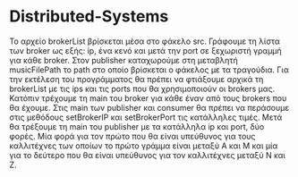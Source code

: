 # Distributed-Systems

Το αρχείο brokerList βρίσκεται μέσα στο φάκελο src. Γράφουμε τη λίστα των
broker ως εξής: ip, ένα κενό και μετά την port σε ξεχωριστή γραμμή για κάθε broker.
Στον publisher καταχωρούμε στη μεταβλητή musicFilePath το path στο οποίο βρίσκεται ο
φάκελος με τα τραγούδια.
Για την εκτέλεση του  προγράμματος θα πρέπει να φτιάξουμε αρχικά τη
brokerList με τις ips και τις ports που θα χρησιμοποιούν οι brokers μας. Κατόπιν τρέχουμε
τη main του broker για κάθε έναν από τους brokers που θα έχουμε.
Στις main των publisher και consumer θα πρέπει να περάσουμε στις μεθόδους setBrokerIP
και setBrokerPort τις κατάλληλες τιμές.
Μετά θα τρέξουμε τη main του publisher με τα κατάλληλα ip και port, δύο φορές. Mία
φορά για τον πρώτο που θα είναι υπεύθυνος για τους καλλιτέχνες των οποίων το πρώτο
γράμμα είναι μεταξύ Α και Μ και μία για το δεύτερο που θα είναι υπεύθυνος για τον
καλλιτέχνες μεταξύ Ν και Ζ. 
